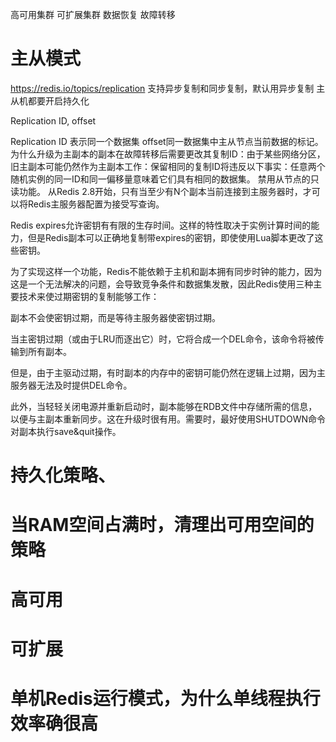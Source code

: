 高可用集群
可扩展集群
数据恢复
故障转移

# 主从模式
https://redis.io/topics/replication
支持异步复制和同步复制，默认用异步复制
主从机都要开启持久化

Replication ID, offset

Replication ID 表示同一个数据集
offset同一数据集中主从节点当前数据的标记。
为什么升级为主副本的副本在故障转移后需要更改其复制ID：由于某些网络分区，旧主副本可能仍然作为主副本工作：保留相同的复制ID将违反以下事实：任意两个随机实例的同一ID和同一偏移量意味着它们具有相同的数据集。
禁用从节点的只读功能。
从Redis 2.8开始，只有当至少有N个副本当前连接到主服务器时，才可以将Redis主服务器配置为接受写查询。


Redis expires允许密钥有有限的生存时间。这样的特性取决于实例计算时间的能力，但是Redis副本可以正确地复制带expires的密钥，即使使用Lua脚本更改了这些密钥。



为了实现这样一个功能，Redis不能依赖于主机和副本拥有同步时钟的能力，因为这是一个无法解决的问题，会导致竞争条件和数据集发散，因此Redis使用三种主要技术来使过期密钥的复制能够工作：



副本不会使密钥过期，而是等待主服务器使密钥过期。



当主密钥过期（或由于LRU而逐出它）时，它将合成一个DEL命令，该命令将被传输到所有副本。




但是，由于主驱动过期，有时副本的内存中的密钥可能仍然在逻辑上过期，因为主服务器无法及时提供DEL命令。


此外，当轻轻关闭电源并重新启动时，副本能够在RDB文件中存储所需的信息，以便与主副本重新同步。这在升级时很有用。需要时，最好使用SHUTDOWN命令对副本执行save&quit操作。

# 持久化策略、

# 当RAM空间占满时，清理出可用空间的策略


# 高可用

# 可扩展


# 单机Redis运行模式，为什么单线程执行效率确很高









